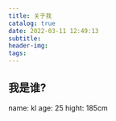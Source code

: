 ```yaml
---
title: 关于我
catalog: true
date: 2022-03-11 12:49:13
subtitle:
header-img:
tags:
---
```


## 我是谁?

name: kl
age: 25
hight: 185cm
